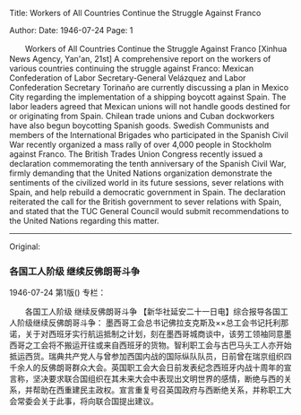 Title: Workers of All Countries Continue the Struggle Against Franco

Author:
Date: 1946-07-24
Page: 1

　　Workers of All Countries
    Continue the Struggle Against Franco
    [Xinhua News Agency, Yan'an, 21st] A comprehensive report on the workers of various countries continuing the struggle against Franco:
    Mexican Confederation of Labor Secretary-General Velázquez and Labor Confederation Secretary Torinaño are currently discussing a plan in Mexico City regarding the implementation of a shipping boycott against Spain. The labor leaders agreed that Mexican unions will not handle goods destined for or originating from Spain. Chilean trade unions and Cuban dockworkers have also begun boycotting Spanish goods. Swedish Communists and members of the International Brigades who participated in the Spanish Civil War recently organized a mass rally of over 4,000 people in Stockholm against Franco. The British Trades Union Congress recently issued a declaration commemorating the tenth anniversary of the Spanish Civil War, firmly demanding that the United Nations organization demonstrate the sentiments of the civilized world in its future sessions, sever relations with Spain, and help rebuild a democratic government in Spain. The declaration reiterated the call for the British government to sever relations with Spain, and stated that the TUC General Council would submit recommendations to the United Nations regarding this matter.



<hr /> 

Original: 


### 各国工人阶级  继续反佛朗哥斗争

1946-07-24
第1版()
专栏：

　　各国工人阶级
    继续反佛朗哥斗争
    【新华社延安二十一日电】综合报导各国工人阶级继续反佛朗哥斗争：
    墨西哥工会总书记佛拉支克斯及××总工会书记托利那诺，关于对西班牙实行航运抵制之计划，刻在墨西哥城商谈中，该劳工领袖同意墨西哥之工会将不搬运开往或来自西班牙的货物。智利职工会与古巴马头工人亦开始抵运西货。瑞典共产党人与曾参加西国内战的国际纵队队员，日前曾在瑞京组织四千余人的反佛朗哥群众大会。英国职工会大会日前发表纪念西班牙内战十周年的宣言称，坚决要求联合国组织在其未来大会中表现出文明世界的感情，断绝与西的关系，并帮助在西重建民主政权。宣言重复号召英国政府与西断绝关系，并称职工大会常委会关于此事，将向联合国提出建议。
